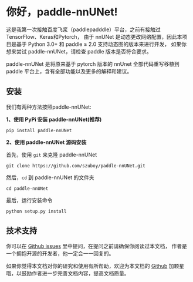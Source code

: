 
# 你好，paddle-nnUNet!
这是我第一次接触百度飞浆（paddlepadddle）平台，之前有接触过TensorFlow、Keras和Pytorch，
由于 nnUNet 是动态更改网络配置，因此本项目是基于 Python 3.0+ 和 paddle ≥ 2.0 支持动态图的版本来进行开发，
如果你想来尝试 paddle-nnUNet，请检查 paddle 版本是否符合要求。

paddle-nnUNet 是将原来基于 pytorch 版本的 nnUnet 全部代码重写移植到 paddle 平台上，含有全部功能以及更多的解释和建议。

## 安装
我们有两种方法按照paddle-nnUNet:

**1、使用 PyPi 安装 paddle-nnUNet(推荐)**

```
pip install paddle-nnUNet
```

**2、使用 paddle-nnUNet 源码安装**

首先，使用 ```git``` 来克隆 paddle-nnUNet
```
git clone https://github.com/szuboy/paddle-nnUNet.git
```
然后，```cd``` 到 paddle-nnUNet 的文件夹
```
cd paddle-nnUNet
```
最后，运行安装命令
```
python setup.py install
```

## 技术支持
你可以在 [Github issues](https://github.com/szuboy/paddle-nnUNet/issues) 里中提问，在提问之前请确保你阅读过本文档，
作者是一个拥抱开源的开发者，他一定会一一回复的。

如果你觉得本文档对你的研究和使用有所帮助，欢迎为本文档的 [Github](https://github.com/szuboy/paddle-nnUNet) 加颗星哦，以鼓励作者进一步完善文档内容，提高文档质量。
